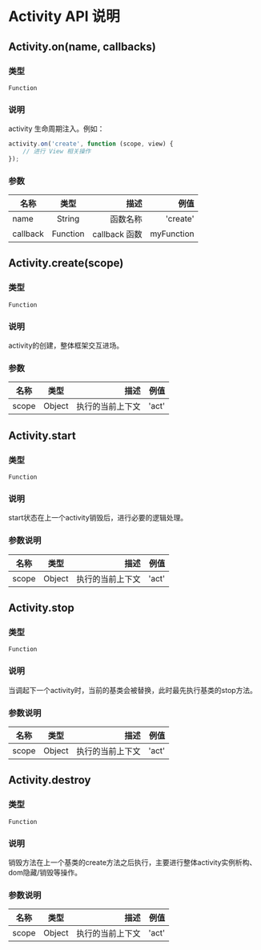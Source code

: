 # Activity API 说明

## Activity.on(name, callbacks)

### 类型
    
`Function`

### 说明
activity 生命周期注入。例如：

```js
activity.on('create', function (scope, view) {
	// 进行 View 相关操作
});
```

### 参数

|名称|类型|描述|例值|
| ------------- |:-------------:| -----:| -----:|
|name|String|函数名称|'create'|
|callback|Function|callback 函数| myFunction |




## Activity.create(scope)

### 类型
    
`Function`

### 说明
activity的创建，整体框架交互进场。

### 参数

|名称|类型|描述|例值|
| ------------- |:-------------:| -----:| -----:|
|scope|Object|执行的当前上下文|'act'|


## Activity.start

### 类型

`Function`

### 说明

start状态在上一个activity销毁后，进行必要的逻辑处理。

### 参数说明

|名称|类型|描述|例值|
| ------------- |:-------------:| -----:| -----:|
|scope|Object|执行的当前上下文|'act'|


## Activity.stop

### 类型

`Function`

### 说明

当调起下一个activity时，当前的基类会被替换，此时最先执行基类的stop方法。

### 参数说明

|名称|类型|描述|例值|
| ------------- |:-------------:| -----:| -----:|
|scope|Object|执行的当前上下文|'act'|


## Activity.destroy

### 类型

`Function`

### 说明

销毁方法在上一个基类的create方法之后执行，主要进行整体activity实例析构、dom隐藏/销毁等操作。

### 参数说明

|名称|类型|描述|例值|
| ------------- |:-------------:| -----:| -----:|
|scope|Object|执行的当前上下文|'act'|



